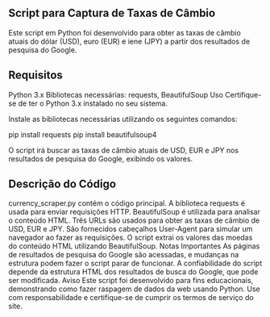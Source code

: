 ## Script para Captura de Taxas de Câmbio
Este script em Python foi desenvolvido para obter as taxas de câmbio atuais do dólar (USD), euro (EUR) e iene (JPY) a partir dos resultados de pesquisa do Google.

## Requisitos
Python 3.x
Bibliotecas necessárias: requests, BeautifulSoup
Uso
Certifique-se de ter o Python 3.x instalado no seu sistema.

Instale as bibliotecas necessárias utilizando os seguintes comandos:

pip install requests
pip install beautifulsoup4

O script irá buscar as taxas de câmbio atuais de USD, EUR e JPY nos resultados de pesquisa do Google, exibindo os valores.

## Descrição do Código
currency_scraper.py contém o código principal.
A biblioteca requests é usada para enviar requisições HTTP.
BeautifulSoup é utilizada para analisar o conteúdo HTML.
Três URLs são usados para obter as taxas de câmbio de USD, EUR e JPY.
São fornecidos cabeçalhos User-Agent para simular um navegador ao fazer as requisições.
O script extrai os valores das moedas do conteúdo HTML utilizando BeautifulSoup.
Notas Importantes
As páginas de resultados de pesquisa do Google são acessadas, e mudanças na estrutura podem fazer o script parar de funcionar.
A confiabilidade do script depende da estrutura HTML dos resultados de busca do Google, que pode ser modificada.
Aviso
Este script foi desenvolvido para fins educacionais, demonstrando como fazer raspagem de dados da web usando Python. Use com responsabilidade e certifique-se de cumprir os termos de serviço do site.
